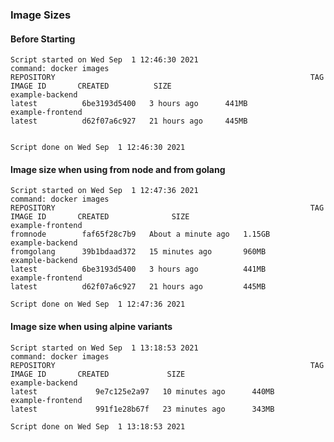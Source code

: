 ### Image Sizes

#### Before Starting
    
    Script started on Wed Sep  1 12:46:30 2021
    command: docker images
    REPOSITORY                                                         TAG             IMAGE ID       CREATED          SIZE
    example-backend                                                    latest          6be3193d5400   3 hours ago      441MB
    example-frontend                                                   latest          d62f07a6c927   21 hours ago     445MB
    

    Script done on Wed Sep  1 12:46:30 2021

#### Image size when using from node and from golang

    Script started on Wed Sep  1 12:47:36 2021
    command: docker images
    REPOSITORY                                                         TAG             IMAGE ID       CREATED              SIZE
    example-frontend                                                   fromnode        faf65f28c7b9   About a minute ago   1.15GB
    example-backend                                                    fromgolang      39b1bdaad372   15 minutes ago       960MB
    example-backend                                                    latest          6be3193d5400   3 hours ago          441MB
    example-frontend                                                   latest          d62f07a6c927   21 hours ago         445MB

    Script done on Wed Sep  1 12:47:36 2021

#### Image size when using alpine variants
    Script started on Wed Sep  1 13:18:53 2021
    command: docker images
    REPOSITORY                                                         TAG                IMAGE ID       CREATED             SIZE
    example-backend                                                    latest             9e7c125e2a97   10 minutes ago      440MB
    example-frontend                                                   latest             991f1e28b67f   23 minutes ago      343MB

    Script done on Wed Sep  1 13:18:53 2021
